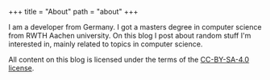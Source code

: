 +++
title = "About"
path = "about"
+++

I am a developer from Germany.
I got a masters degree in computer science from RWTH Aachen university.
On this blog I post about random stuff I'm interested in, mainly related to topics in computer science.

All content on this blog is licensed under the terms of the [CC-BY-SA-4.0 license](https://creativecommons.org/licenses/by-sa/4.0/).
